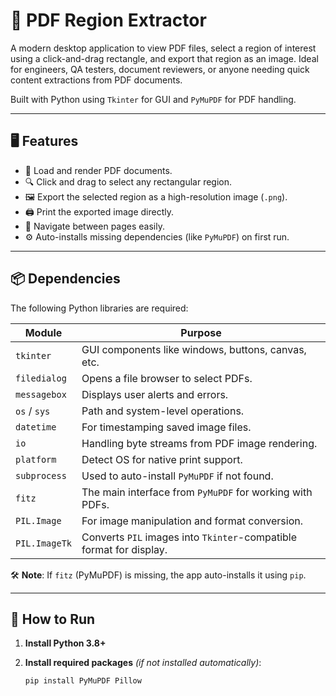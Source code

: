 # 📄 PDF Region Extractor

A modern desktop application to view PDF files, select a region of interest using a click-and-drag rectangle, and export that region as an image. Ideal for engineers, QA testers, document reviewers, or anyone needing quick content extractions from PDF documents.

Built with Python using `Tkinter` for GUI and `PyMuPDF` for PDF handling.

---

## 🖥 Features

- 📂 Load and render PDF documents.
- 🔍 Click and drag to select any rectangular region.
- 🖼 Export the selected region as a high-resolution image (`.png`).
- 🖨 Print the exported image directly.
- 🔄 Navigate between pages easily.
- ⚙ Auto-installs missing dependencies (like `PyMuPDF`) on first run.

---

## 📦 Dependencies

The following Python libraries are required:

| Module         | Purpose                                                                 |
|----------------|-------------------------------------------------------------------------|
| `tkinter`      | GUI components like windows, buttons, canvas, etc.                      |
| `filedialog`   | Opens a file browser to select PDFs.                                    |
| `messagebox`   | Displays user alerts and errors.                                        |
| `os` / `sys`   | Path and system-level operations.                                       |
| `datetime`     | For timestamping saved image files.                                     |
| `io`           | Handling byte streams from PDF image rendering.                         |
| `platform`     | Detect OS for native print support.                                     |
| `subprocess`   | Used to auto-install `PyMuPDF` if not found.                            |
| `fitz`         | The main interface from `PyMuPDF` for working with PDFs.                |
| `PIL.Image`    | For image manipulation and format conversion.                           |
| `PIL.ImageTk`  | Converts `PIL` images into `Tkinter`-compatible format for display.     |

🛠 **Note**: If `fitz` (PyMuPDF) is missing, the app auto-installs it using `pip`.

---

## 🚀 How to Run

1. **Install Python 3.8+**

2. **Install required packages** *(if not installed automatically)*:
   ```bash
   pip install PyMuPDF Pillow
